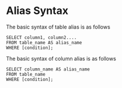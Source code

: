 # Alias Syntax
The basic syntax of table alias is as follows
```
SELECT column1, column2....
FROM table_name AS alias_name
WHERE [condition];
```
The basic syntax of column alias is as follows
```
SELECT column_name AS alias_name
FROM table_name
WHERE [condition];
```

